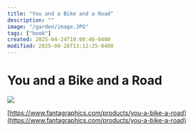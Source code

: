 ```yaml
---
title: "You and a Bike and a Road"
description: ""
image: "/garden/image.JPG"
tags: ["book"]
created: 2025-04-24T10:00:46-0400
modified: 2025-04-26T13:12:25-0400
---
```

# You and a Bike and a Road

![](/garden/image.JPG)

  

[https://www.fantagraphics.com/products/you-a-bike-a-road](https://www.fantagraphics.com/products/you-a-bike-a-road)